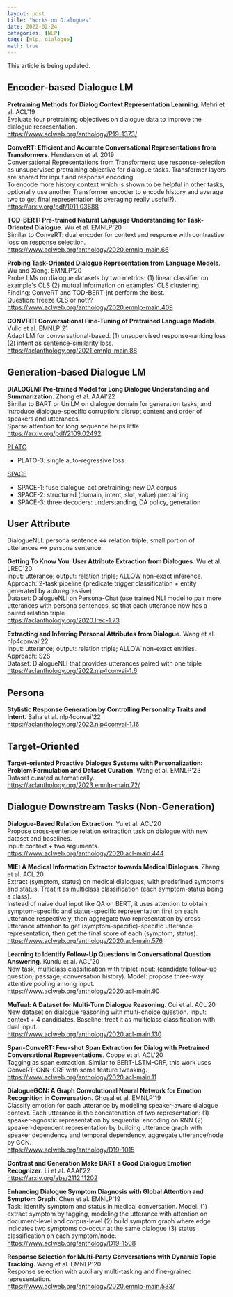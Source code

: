 ```yaml
---
layout: post
title: "Works on Dialogues"
date: 2022-02-24
categories: [NLP]
tags: [nlp, dialogue]
math: true
---
```


This article is being updated.

## Encoder-based Dialogue LM

**Pretraining Methods for Dialog Context Representation Learning**. Mehri et al. ACL'19\
Evaluate four pretraining objectives on dialogue data to improve the dialogue representation.\
<https://www.aclweb.org/anthology/P19-1373/>

**ConveRT: Efficient and Accurate Conversational Representations from Transformers**. Henderson et al. 2019\
Conversational Representations from Transformers: use response-selection as unsupervised pretraining objective for
dialogue tasks. Transformer layers are shared for input and response encoding.\
To encode more history context which is shown to be helpful in other tasks, optionally use another Transformer encoder
to encode history and average two to get final representation (is averaging really useful?).\
<https://arxiv.org/pdf/1911.03688>

**TOD-BERT: Pre-trained Natural Language Understanding for Task-Oriented Dialogue**. Wu et al. EMNLP'20\
Similar to ConveRT: dual encoder for context and response with contrastive loss on response selection.\
<https://www.aclweb.org/anthology/2020.emnlp-main.66>

**Probing Task-Oriented Dialogue Representation from Language Models**. Wu and Xiong. EMNLP'20\
Probe LMs on dialogue datasets by two metrics: (1) linear classifier on example's CLS (2) mutual information on
examples' CLS clustering.\
Finding: ConveRT and TOD-BERT-jnt perform the best.\
Question: freeze CLS or not??\
<https://www.aclweb.org/anthology/2020.emnlp-main.409>

**CONVFIT: Conversational Fine-Tuning of Pretrained Language Models**. Vulic et al. EMNLP'21\
Adapt LM for conversational-based. (1) unsupervised response-ranking loss (2) intent as sentence-similarity loss.\
<https://aclanthology.org/2021.emnlp-main.88>

## Generation-based Dialogue LM

**DIALOGLM: Pre-trained Model for Long Dialogue Understanding and Summarization**. Zhong et al. AAAI'22\
Similar to BART or UniLM on dialogue domain for generation tasks, and introduce dialogue-specific corruption: disrupt content and order of speakers and utterances.\
Sparse attention for long sequence helps little.\
<https://arxiv.org/pdf/2109.02492>

[PLATO](https://mp.weixin.qq.com/s/PmJpnUTqOeGD3-VqK5mdMA)
* PLATO-3: single auto-regressive loss

[SPACE](https://mp.weixin.qq.com/s/NtZH5cibWEqXOWOXzRhYow)
* SPACE-1: fuse dialogue-act pretraining; new DA corpus
* SPACE-2: structured (domain, intent, slot, value) pretraining
* SPACE-3: three decoders: understanding, DA policy, generation

## User Attribute

DialogueNLI: persona sentence <=> relation triple, small portion of utterances <=> persona sentence

**Getting To Know You: User Attribute Extraction from Dialogues**. Wu et al. LREC'20\
Input: utterance; output: relation triple; ALLOW non-exact inference.\
Approach: 2-task pipeline (predicate trigger classification + entity generated by autoregressive)\
Dataset: DialogueNLI on Persona-Chat (use trained NLI model to pair more utterances with persona sentences, so that each utterance now has a paired relation triple\
<https://aclanthology.org/2020.lrec-1.73>

**Extracting and Inferring Personal Attributes from Dialogue**. Wang et al. nlp4convai'22\
Input: utterance; output: relation triple; ALLOW non-exact entities.\
Approach: S2S\
Dataset: DialogueNLI that provides utterances paired with one triple\
<https://aclanthology.org/2022.nlp4convai-1.6>

## Persona

**Stylistic Response Generation by Controlling Personality Traits and Intent**. Saha et al. nlp4convai'22\
<https://aclanthology.org/2022.nlp4convai-1.16>

## Target-Oriented

**Target-oriented Proactive Dialogue Systems with Personalization: Problem Formulation and Dataset Curation**. Wang et al. EMNLP'23\
Dataset curated automatically.\
<https://aclanthology.org/2023.emnlp-main.72/>

## Dialogue Downstream Tasks (Non-Generation)

**Dialogue-Based Relation Extraction**. Yu et al. ACL'20\
Propose cross-sentence relation extraction task on dialogue with new dataset and baselines.\
Input: context + two arguments.\
<https://www.aclweb.org/anthology/2020.acl-main.444>

**MIE: A Medical Information Extractor towards Medical Dialogues**. Zhang et al. ACL'20\
Extract (symptom, status) on medical dialogues, with predefined symptoms and status. Treat it as multiclass classification (each symptom-status being a class).\
Instead of naive dual input like QA on BERT, it uses attention to obtain symptom-specific and status-specific representation first on each utterance respectively, then aggregate two representation by cross-utterance attention to get (symptom-specific)-specific utterance representation, then get the final score of each (symptom, status).\
<https://www.aclweb.org/anthology/2020.acl-main.576>

**Learning to Identify Follow-Up Questions in Conversational Question Answering**. Kundu et al. ACL'20\
New task, multiclass classification with triplet input: (candidate follow-up question, passage, conversation history). Model: propose three-way attentive pooling among input.\
<https://www.aclweb.org/anthology/2020.acl-main.90>

**MuTual: A Dataset for Multi-Turn Dialogue Reasoning**. Cui et al. ACL'20\
New dataset on dialogue reasoning with multi-choice question. Input: context + 4 candidates. Baseline: treat it as multiclass classification with dual input.\
<https://www.aclweb.org/anthology/2020.acl-main.130>

**Span-ConveRT: Few-shot Span Extraction for Dialog with Pretrained Conversational Representations**. Coope et al. ACL'20\
Tagging as span extraction. Similar to BERT-LSTM-CRF, this work uses ConveRT-CNN-CRF with some feature tweaking.\
<https://www.aclweb.org/anthology/2020.acl-main.11>

**DialogueGCN: A Graph Convolutional Neural Network for Emotion Recognition in Conversation**. Ghosal et al. EMNLP'19\
Classify emotion for each utterance by modeling speaker-aware dialogue context. Each utterance is the concatenation of two representation: (1) speaker-agnostic representation by sequential encoding on RNN (2) speaker-dependent representation by building utterance graph with speaker dependency and temporal dependency, aggregate utterance/node by GCN.\
<https://www.aclweb.org/anthology/D19-1015>

**Contrast and Generation Make BART a Good Dialogue Emotion Recognizer**. Li et al. AAAI'22\
<https://arxiv.org/abs/2112.11202>

**Enhancing Dialogue Symptom Diagnosis with Global Attention and Symptom Graph**. Chen et al. EMNLP'19\
Task: identify symptom and status in medical conversation. Model: (1) extract symptom by tagging, modeling the utterance with attention on document-level and corpus-level (2) build symptom graph where edge indicates two symptoms co-occur at the same dialogue (3) status classification on each symptom/node.\
<https://www.aclweb.org/anthology/D19-1508>

**Response Selection for Multi-Party Conversations with Dynamic Topic Tracking**. Wang et al. EMNLP'20\
Response selection with auxiliary multi-tasking and fine-grained representation.\
<https://www.aclweb.org/anthology/2020.emnlp-main.533/>
